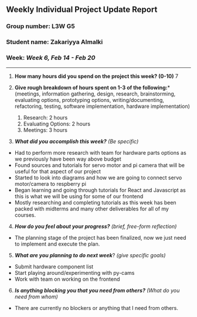 ## Weekly Individual Project Update Report
### Group number: L3W G5
### Student name: Zakariyya Almalki 
### Week: _Week 6, Feb 14 - Feb 20_
___
1. **How many hours did you spend on the project this week? (0-10)** 7

2. **Give rough breakdown of hours spent on 1-3 of the following:***
   (meetings, information gathering, design, research, brainstorming, evaluating options, prototyping options, writing/documenting, refactoring, testing, software implementation, hardware implementation)
   1. Research: 2 hours
   2. Evaluating Options: 2 hours
   3. Meetings: 3 hours
3. ***What did you accomplish this week?*** _(Be specific)_
  - Had to perform more research with team for hardware parts options as we previously have been way above budget
  - Found sources and tutorials for servo motor and pi camera that will be useful for that aspect of our project
  - Started to look into diagrams and how we are going to connect servo motor/camera to respberry pi
  - Began learning and going through tutorials for React and Javascript as this is what we will be using for some of our frontend 
  - Mostly researching and completing tutorials as this week has been packed with midterms and many other deliverables for all of my courses. 
4. ***How do you feel about your progress?*** _(brief, free-form reflection)_
  - The planning stage of the project has been finalized, now we just need to implement and execute the plan.
5. ***What are you planning to do next week***? _(give specific goals)_
  - Submit hardware component list 
  - Start playing around/experimenting with py-cams
  - Work with team on working on the frontend
6. ***Is anything blocking you that you need from others?*** _(What do you need from whom)_
  - There are currently no blockers or anything that I need from others. 
